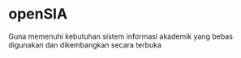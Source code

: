 # openSIA
Guna memenuhi kebutuhan sistem informasi akademik yang bebas digunakan dan dikembangkan secara terbuka
